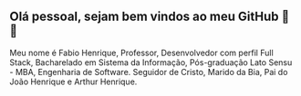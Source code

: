 ## Olá pessoal, sejam bem vindos ao meu GitHub 👋👋

Meu nome é Fabio Henrique, Professor, Desenvolvedor com perfil Full Stack, Bacharelado em Sistema da Informação, Pós-graduação Lato Sensu - MBA, Engenharia de Software. Seguidor de Cristo, Marido da Bia, Pai do João Henrique e Arthur Henrique.
